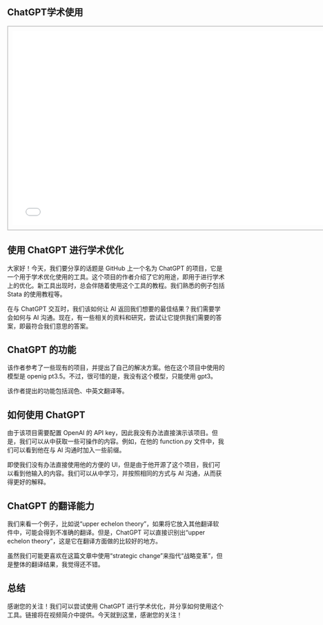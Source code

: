 ## ChatGPT学术使用
<div style="text-align: center;">
  <div style="border: 2px solid #ccc; padding: 10px; display: inline-block;">
<iframe src="//player.bilibili.com/player.html?bvid=BV1KV4y1Q7cd&page=1" scrolling="no" border="0" frameborder="no" framespacing="0" allowfullscreen="true" style="width: 750px; height: 450px;"></iframe>  </div>
</div>


## 使用 ChatGPT 进行学术优化

大家好！今天，我们要分享的话题是 GitHub 上一个名为 ChatGPT 的项目，它是一个用于学术优化使用的工具。这个项目的作者介绍了它的用途，即用于进行学术上的优化。新工具出现时，总会伴随着使用这个工具的教程。我们熟悉的例子包括 Stata 的使用教程等。

在与 ChatGPT 交互时，我们该如何让 AI 返回我们想要的最佳结果？我们需要学会如何与 AI 沟通。现在，有一些相关的资料和研究，尝试让它提供我们需要的答案，即最符合我们意思的答案。

## ChatGPT 的功能

该作者参考了一些现有的项目，并提出了自己的解决方案。他在这个项目中使用的模型是 openig pt3.5。不过，很可惜的是，我没有这个模型，只能使用 gpt3。

该作者提出的功能包括润色、中英文翻译等。

## 如何使用 ChatGPT

由于该项目需要配置 OpenAI 的 API key，因此我没有办法直接演示该项目。但是，我们可以从中获取一些可操作的内容。例如，在他的 function.py 文件中，我们可以看到他在与 AI 沟通时加入一些前缀。


即使我们没有办法直接使用他的方便的 UI，但是由于他开源了这个项目，我们可以看到他输入的内容。我们可以从中学习，并按照相同的方式与 AI 沟通，从而获得更好的解释。

## ChatGPT 的翻译能力

我们来看一个例子，比如说“upper echelon theory”，如果将它放入其他翻译软件中，可能会得到不准确的翻译。但是，ChatGPT 可以直接识别出“upper echelon theory”，这是它在翻译方面做的比较好的地方。

虽然我们可能更喜欢在这篇文章中使用“strategic change”来指代“战略变革”，但是整体的翻译结果，我觉得还不错。

## 总结

感谢您的关注！我们可以尝试使用 ChatGPT 进行学术优化，并分享如何使用这个工具。链接将在视频简介中提供。今天就到这里，感谢您的关注！
